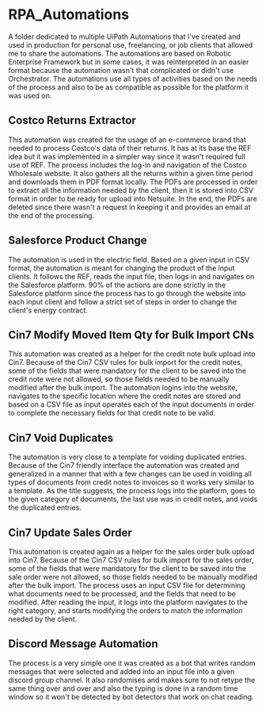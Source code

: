 # RPA_Automations

 A folder dedicated to multiple UiPath Automations that I've created and used in production for personal use, freelancing, or job clients that allowed me to share the automations.
 The automations are based on Robotic Enterprise Framework but in some cases, it was reinterpreted in an easier format because the automation wasn't that complicated or didn't use Orchestrator.
 The automations use all types of activities based on the needs of the process and also to be as compatible as possible for the platform it was used on.


## Costco Returns Extractor

This automation was created for the usage of an e-commerce brand that needed to process Costco's data of their returns. It has at its base the REF idea but it was implemented in a simpler way since it wasn't required full use of REF. The process includes the log-in and navigation of the Costco Wholesale website. It also gathers all the returns within a given time period and downloads them in PDF format locally. The PDFs are processed in order to extract all the information needed by the client, then it is stored into CSV format in order to be ready for upload into Netsuite. In the end, the PDFs are deleted since there wasn't a request in keeping it and provides an email at the end of the processing.

## Salesforce Product Change

The automation is used in the electric field. Based on a given input in CSV format, the automation is meant for changing the product of the input clients. It follows the REF, reads the input file, then logs in and navigates on the Salesforce platform. 90% of the actions are done strictly in the Salesforce platform since the process has to go through the website into each input client and follow a strict set of steps in order to change the client's energy contract.

## Cin7 Modify Moved Item Qty for Bulk Import CNs

This automation was created as a helper for the credit note bulk upload into Cin7. Because of the Cin7 CSV rules for bulk import for the credit notes, some of the fields that were mandatory for the client to be saved into the credit note were not allowed, so those fields needed to be manually modified after the bulk import. The automation logins into the website, navigates to the specific location where the credit notes are stored and based on a CSV file as input operates each of the input documents in order to complete the necessary fields for that credit note to be valid.

## Cin7 Void Duplicates

The automation is very close to a template for voiding duplicated entries. Because of the Cin7 friendly interface the automation was created and generalized in a manner that with a few changes can be used in voiding all types of documents from credit notes to invoices so it works very similar to a template. As the title suggests, the process logs into the platform, goes to the given category of documents, the last use was in credit notes, and voids the duplicated entries.

## Cin7 Update Sales Order

This automation is created again as a helper for the sales order bulk upload into Cin7. Because of the Cin7 CSV rules for bulk import for the sales order, some of the fields that were mandatory for the client to be saved into the sale order were not allowed, so those fields needed to be manually modified after the bulk import. The process uses an input CSV file for determining what documents need to be processed, and the fields that need to be modified. After reading the input, it logs into the platform navigates to the right category, and starts modifying the orders to match the information needed by the client.

## Discord Message Automation

The process is a very simple one it was created as a bot that writes random messages that were selected and added into an input file into a given discord group channel. It also randomises and makes sure to not retype the same thing over and over and also the typing is done in a random time window so it won't be detected by bot detectors that work on chat reading.

